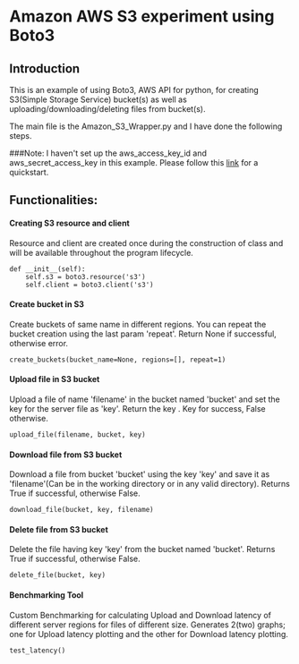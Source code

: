 # Amazon AWS S3 experiment using Boto3

## Introduction
This is an example of using Boto3, AWS API for python, for creating S3(Simple Storage Service) bucket(s) as well as uploading/downloading/deleting files from bucket(s).

The main file is the Amazon_S3_Wrapper.py and I have done the following steps.

###Note: I haven't set up the aws_access_key_id and aws_secret_access_key in this example. Please follow this [link](https://github.com/boto/boto3) for a quickstart.

## Functionalities: 
#### Creating S3 resource and client
Resource and client are created once during the construction of class and will be available throughout the program lifecycle.
```
def __init__(self):
    self.s3 = boto3.resource('s3')
    self.client = boto3.client('s3')
```
#### Create bucket in S3
Create buckets of same name in different regions. You can repeat the bucket creation using the last param 'repeat'. Return None if successful, otherwise error.

```
create_buckets(bucket_name=None, regions=[], repeat=1)
```
#### Upload file in S3 bucket
Upload a file of name 'filename' in the bucket named 'bucket' and set the key for the server file as 'key'. Return the key . Key for success, False otherwise.

```
upload_file(filename, bucket, key)
```

#### Download file from S3 bucket
Download a file from bucket 'bucket' using the key 'key' and save it as 'filename'(Can be in the working directory or in any valid directory). Returns True if successful, otherwise False.

```
download_file(bucket, key, filename)
```

#### Delete file from S3 bucket
Delete the file having key 'key' from the bucket named 'bucket'. Returns True if successful, otherwise False.

```
delete_file(bucket, key)
```

#### Benchmarking Tool
Custom Benchmarking for calculating Upload and Download latency of different server regions for files of different size. Generates 2(two) graphs; one for Upload latency plotting and the other for Download latency plotting.

```
test_latency()
```
